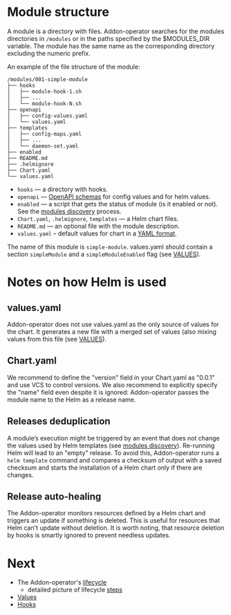 # Module structure

A module is a directory with files. Addon-operator searches for the modules directories in `/modules` or in the paths specified by the $MODULES_DIR variable. The module has the same name as the corresponding directory excluding the numeric prefix.

An example of the file structure of the module:

```
/modules/001-simple-module
├── hooks
│   ├── module-hook-1.sh
│   ├── ...
│   └── module-hook-N.sh
├── openapi
│   ├── config-values.yaml
│   └── values.yaml
├── templates
│   ├── config-maps.yaml
│   ├── ...
│   └── daemon-set.yaml
├── enabled
├── README.md
├── .helmignore
├── Chart.yaml
└── values.yaml
```

- `hooks` — a directory with hooks.
- `openapi` — [OpenAPI schemas](VALUES.md) for config values and for helm values.
- `enabled` — a script that gets the status of module (is it enabled or not). See the [modules discovery](LIFECYCLE.md#modules-discovery) process.
- `Chart.yaml`, `.helmignore`, `templates` — a Helm chart files.
- `README.md` — an optional file with the module description.
- `values.yaml` – default values for chart in a [YAML format](VALUES.md).

The name of this module is `simple-module`. values.yaml should contain a section `simpleModule` and a `simpleModuleEnabled` flag (see [VALUES](VALUES.md#values-storage)). 

# Notes on how Helm is used

## values.yaml

Addon-operator does not use values.yaml as the only source of values for the chart. It generates a new file with a merged set of values (also mixing values from this file (see [VALUES](VALUES.md#merged-values)).

## Chart.yaml

We recommend to define the "version" field in your Chart.yaml as "0.0.1" and use VCS to control versions. We also recommend to explicitly specify the "name" field even despite it is ignored: Addon-operator passes the module name to the Helm as a release name.

## Releases deduplication

A module’s execution might be triggered by an event that does not change the values used by Helm templates (see [modules discovery](LIFECYCLE.md#modules-discovery)). Re-running Helm will lead to an "empty" release. To avoid this, Addon-operator runs a `helm template` command and compares a checksum of output with a saved checksum and starts the installation of a Helm chart only if there are changes.

## Release auto-healing

The Addon-operator monitors resources defined by a Helm chart and triggers an update if something is deleted. This is useful for resources that Helm can't update without deletion. It is worth noting, that resource deletion by hooks is smartly ignored to prevent needless updates.

# Next

- The Addon-operator's [lifecycle](LIFECYCLE.md)
  - detailed picture of lifecycle [steps](LIFECYCLE-STEPS.md)
- [Values](VALUES.md)
- [Hooks](HOOKS.md)
